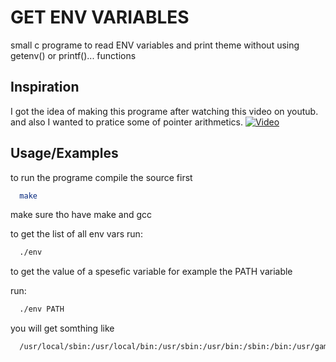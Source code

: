 
# GET ENV VARIABLES

small c programe to read ENV variables and print theme without using getenv() or printf()... functions

## Inspiration
I got the idea of making this programe after watching this video on youtub.
and also I wanted to pratice some of pointer arithmetics.
[![Video](https://i.ytimg.com/vi/eTcVLqKpZJc/maxresdefault.jpg)](https://youtu.be/eTcVLqKpZJc "Video on youtub")

## Usage/Examples

to run the programe
compile the source first
```bash
  make
```
make sure tho have make and gcc

to get the list of all env vars
run:
```bash
  ./env
```
to get the value of a spesefic variable
for example the PATH variable

run:
```bash
  ./env PATH
```
you will get somthing like
```bash
  /usr/local/sbin:/usr/local/bin:/usr/sbin:/usr/bin:/sbin:/bin:/usr/games:/usr/local/games:/snap/bin
```